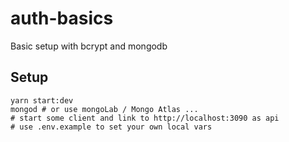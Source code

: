 # auth-basics
Basic setup with bcrypt and mongodb

## Setup
    yarn start:dev
    mongod # or use mongoLab / Mongo Atlas ...
    # start some client and link to http://localhost:3090 as api
    # use .env.example to set your own local vars
